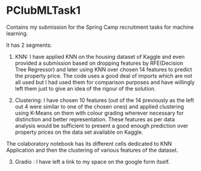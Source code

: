 # PClubMLTask1
Contains my submission for the Spring Camp recruitment tasks for machine learning.

It has 2 segments:
1. KNN: I have applied KNN on the housing dataset of Kaggle and even provided a submission based on dropping features by RFE(Decision Tree Regressor) and later using KNN over chosen 14 features to predict the property price. The code uses a good deal of imports which are not all used but I had used them for comparison purposes and have willingly left them just to give an idea of the rigour of the solution.

2. Clustering: I have chosen 10 features (out of the 14 previously as the left out 4 were similar to one of the chosen ones) and applied clustering using K-Means on them with colour grading wherever necessary for distinction and better representation. These features as per data analysis would be sufficient to present a good enough prediction over property prices on the data set available on Kaggle.

The colaboratory notebook has its different cells dedicated to KNN Application and then the clustering of various features of the dataset.

3. Gradio : I have left a link to my space on the google form itself.
